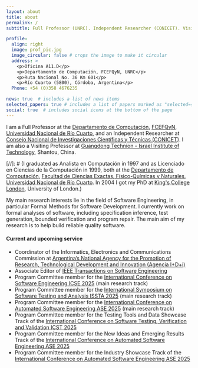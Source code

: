 ```yaml
---
layout: about
title: about
permalink: /
subtitle: Full Professor (UNRC). Independent Researcher (CONICET). Visiting Professor (GTIIT).

profile:
  align: right
  image: prof_pic.jpg
  image_circular: false # crops the image to make it circular
  address: >
    <p>Oficina A11.D</p>
    <p>Departamento de Computación, FCEFQyN, UNRC</p>
    <p>Ruta Nacional No. 36 Km 601</p>
    <p>Río Cuarto (5800), Córdoba, Argentina</p>
  Phone: +54 (0)358 4676235

news: true  # includes a list of news items
selected_papers: true # includes a list of papers marked as "selected={true}"
social: true  # includes social icons at the bottom of the page
---
```


I am a Full Professor at the [Departamento de Computación](https://dc.exa.unrc.edu.ar/), [FCEFQyN](https://www.exa.unrc.edu.ar), [Universidad Nacional de Río Cuarto](https://www.unrc.edu.ar), and an Independent Researcher at [Consejo Nacional de Investigaciones Científicas y Técnicas (CONICET)](https://conicet.gov.ar). I am also a Visiting Professor at [Guangdong Technion - Israel Institute of Technology](https://www.gtiit.edu.cn), Shantou, China.

[//]: # (I graduated as Analista en Computación in 1997 and as Licenciado en Ciencias de la Computación in 1999, both at the [Departamento de Computación](https://dc.exa.unrc.edu.ar), [Facultad de Ciencias Exactas, Físico-Químicas y Naturales](https://www.exa.unrc.edu.ar), [Universidad Nacional de Río Cuarto](https://www.unrc.edu.ar). In 2004 I got my PhD at [King's College London](https://www.kcl.ac.uk), University of London.)

My main research interests lie in the field of Software Engineering, in particular Formal Methods for Software Development. I currently work on formal analyses of software, including specification inference, test generation, bounded verification and program repair. The main aim of my research is to help build reliable quality software.

#### Current and upcoming service

* Coordinator of the Informatics, Electronics and Communications Commission at [Argentina’s National Agency for the Promotion of Research, Technological Development and Innovation (Agencia I+D+i)](https://www.argentina.gob.ar/ciencia/agencia)
* Associate Editor of [IEEE Transactions on Software Engineering](https://www.computer.org/csdl/journal/ts) 
* Program Committee member for the [International Conference on Software Engineering ICSE 2025](https://conf.researchr.org/home/icse-2025) (main research track)
* Program Committee member for the [International Symposium on Software Testing and Analysis ISSTA 2025](https://conf.researchr.org/home/issta-2025) (main research track)
* Program Committee member for the [International Conference on Automated Software Engineering ASE 2025](https://conf.researchr.org/home/ase-2025) (main research track)
* Program Committee member for the Testing Tools and Data Showcase Track of the [International Conference on Software Testing, Verification and Validation ICST 2025](https://conf.researchr.org/home/icst-2025)
* Program Committee member for the New Ideas and Emerging Results Track of the [International Conference on Automated Software Engineering ASE 2025](https://conf.researchr.org/home/ase-2025) 
* Program Committee member for the Industry Showcase Track of the [International Conference on Automated Software Engineering ASE 2025](https://conf.researchr.org/home/ase-2025) 

